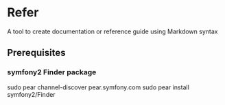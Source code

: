 # Refer

A tool to create documentation or reference guide using Markdown syntax

## Prerequisites

### symfony2 Finder package
   sudo pear channel-discover pear.symfony.com
   sudo pear install symfony2/Finder
